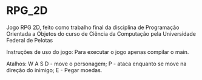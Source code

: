 # RPG_2D
Jogo RPG 2D, feito como trabalho final da disciplina de Programação Orientada a Objetos do curso de Ciência da Computação pela Universidade Federal de Pelotas

Instruções de uso do jogo:
Para executar o jogo apenas compilar o main.

Atalhos: 
W A S D - move o personagem;
P - ataca enquanto se move na direção do inimigo;
E - Pegar moedas.

